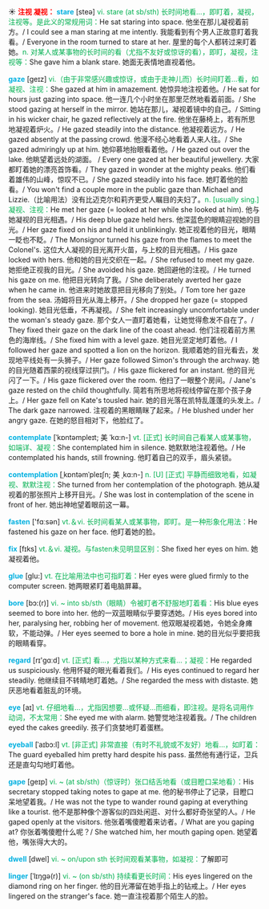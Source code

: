 ☀ <font color="red">**注视 凝视：**</font>
<font color="sky blue">**stare**</font> [steə] 
<font color="#00b050">vi. stare (at sb/sth) 长时间地看…，即盯着，凝视，注视等。是此义的常规用词：</font>He sat staring into space. 他坐在那儿凝视着前方。/ I could see a man staring at me intently. 我能看到有个男人正故意盯着我看。/ Everyone in the room turned to stare at her. 屋里的每个人都转过来盯着她。<font color="#00b050">n. 对某人或某事物的长时间的看（尤指不友好或惊讶的看），即盯，凝视，注视等：</font>She gave him a blank stare. 她面无表情地直视着他。
           
<font color="sky blue">**gaze**</font> [geɪz]
<font color="#00b050">vi.（由于非常感兴趣或惊讶，或由于走神儿而）长时间盯着…看，如凝视、注视：</font>She gazed at him in amazement. 她惊异地注视着他。/ He sat for hours just gazing into space. 他一连几个小时坐在那里茫然地看着前面。/ She stood gazing at herself in the mirror. 她站在那儿，凝视着镜中的自己。/ Sitting in his wicker chair, he gazed reflectively at the fire. 他坐在藤椅上，若有所思地凝视着炉火。/ He gazed steadily into the distance. 他凝视着远方。/ He gazed absently at the passing crowd. 他漫不经心地看着人来人往。/ She gazed admiringly up at him. 她仰慕地抬眼看着他。/ He gazed out over the lake. 他眺望着远处的湖面。 / Every one gazed at her beautiful jewellery. 大家都盯着她的漂亮首饰看。/ They gazed in wonder at the mighty peaks. 他们看着雄伟的山峰，惊叹不已。/ She gazed steadily into his face. 她盯着他的脸看。/ You won't find a couple more in the public gaze than Michael and Lizzie.（比喻用法）没有比迈克尔和莉齐更受人瞩目的夫妇了。<font color="#00b050">n. [usually sing.] 凝视、注视：</font>He met her gaze (= looked at her while she looked at him). 他与她凝视的目光相遇。/ His deep blue gaze held hers. 他深蓝色的眼睛迎视她的目光。/ Her gaze fixed on his and held it unblinkingly. 她正视着他的目光，眼睛一眨也不眨。/ The Monsignor turned his gaze from the flames to meet the Colonel's. 这位大人凝视的目光离开火苗，与上校的目光相遇。/ His gaze locked with hers. 他和她的目光交织在一起。/ She refused to meet my gaze. 她拒绝正视我的目光。/ She avoided his gaze. 她回避他的注视。/ He turned his gaze on me. 他把目光转向了我。/ She deliberately averted her gaze when he came in. 他进来时她故意把目光移向了别处。/ Tom tore her gaze from the sea. 汤姆将目光从海上移开。/ She dropped her gaze (= stopped looking). 她目光低垂，不再凝视。/ She felt increasingly uncomfortable under the woman's steady gaze. 那个女人一直盯着她看，让她觉得愈发不自在了。/ They fixed their gaze on the dark line of the coast ahead. 他们注视着前方黑色的海岸线。/ She fixed him with a level gaze. 她目光坚定地盯着他。/ I followed her gaze and spotted a lion on the horizon. 我顺着她的目光看去，发现地平线处有一头狮子。/ Her gaze followed Simon's through the archway. 她的目光随着西蒙的视线穿过拱门。/ His gaze flickered for an instant. 他的目光闪了一下。/ His gaze flickered over the room. 他扫了一眼整个房间。/ Jane's gaze rested on the child thoughtfully. 简若有所思地将视线停留在那个孩子身上。/ Her gaze fell on Kate's tousled hair. 她的目光落在凯特乱蓬蓬的头发上。/ The dark gaze narrowed. 注视着的黑眼睛眯了起来。/ He blushed under her angry gaze. 在她的怒目相对下，他脸红了。
           
<font color="sky blue">**contemplate**</font> [ˈkɒntəmpleɪt; 美 ˈkɑ:n-]
<font color="#00b050">vt. [正式] 长时间自己看某人或某事物，如端详、凝视：</font>She contemplated him in silence. 她默默地注视着他。/ He contemplated his hands, still frowning. 他盯着自己的双手，眉头紧锁。
           
<font color="sky blue">**contemplation**</font> [ˌkɒntəmˈpleɪʃn; 美 ˌkɑ:n-]
<font color="#00b050">n. [U] [正式] 平静而细致地看，如凝视、默默注视：</font>She turned from her contemplation of the photograph. 她从凝视着的那张照片上移开目光。/ She was lost in contemplation of the scene in front of her. 她出神地望着眼前这一幕。

<font color="sky blue">**fasten**</font> ['fɑːsən] 
<font color="#00b050">vt.＆vi. 长时间看某人或某事物，即盯。是一种形象化用法：</font>He fastened his gaze on her face. 他盯着她的脸。

<font color="sky blue">**fix**</font> [fɪks] 
<font color="#00b050">vt.＆vi. 凝视。与fasten未见明显区别：</font>She fixed her eyes on him. 她凝视着他。

<font color="sky blue">**glue**</font> [ɡlu:] 
<font color="#00b050">vt. 在比喻用法中也可指盯着：</font>Her eyes were glued firmly to the computer screen. 她两眼紧盯着电脑屏幕。
           
<font color="sky blue">**bore**</font> [bɔ:(r)]
<font color="#00b050">vi. ~ into sb/sth（眼睛）令被盯者不舒服地盯着看：</font>His blue eyes seemed to bore into her. 他的一双蓝眼睛似乎要穿透她。/ His eyes bored into her, paralysing her, robbing her of movement. 他双眼凝视着她，令她全身瘫软，不能动弹。/ Her eyes seemed to bore a hole in mine. 她的目光似乎要把我的眼睛看穿。

<font color="sky blue">**regard**</font> [rɪ'ɡɑːd] 
<font color="#00b050">vt. [正式] 看…，尤指以某种方式来看…；凝视：</font>He regarded us suspiciously. 他用怀疑的眼光看着我们。/ His eyes continued to regard her steadily. 他继续目不转睛地盯着她。/ She regarded the mess with distaste. 她厌恶地看着脏乱的环境。

<font color="sky blue">**eye**</font> [aɪ] 
<font color="#00b050">vt. 仔细地看…，尤指因想要…或怀疑…而细看，即注视。是将名词用作动词，不太常用：</font>She eyed me with alarm. 她警觉地注视着我。/ The children eyed the cakes greedily. 孩子们贪婪地盯着蛋糕。
           
<font color="sky blue">**eyeball**</font> [ˈaɪbɔ:l]
<font color="#00b050">vt. [非正式] 非常直接（有时不礼貌或不友好）地看…，如盯着：</font>The guard eyeballed him pretty hard despite his pass. 虽然他有通行证，卫兵还是直勾勾地盯着他。
           
<font color="sky blue">**gape**</font> [geɪp]
<font color="#00b050">vi. ~ (at sb/sth)（惊讶时）张口结舌地看（或目瞪口呆地看）：</font>His secretary stopped taking notes to gape at me. 他的秘书停止了记录，目瞪口呆地望着我。/ He was not the type to wander round gaping at everything like a tourist. 他不是那种像个游客似的四处闲逛、对什么都好奇张望的人。/ He gaped openly at the visitors. 他张着嘴傻瞪着来访者。/ What are you gaping at? 你张着嘴傻瞪什么呢？/ She watched him, her mouth gaping open. 她望着他，嘴张得大大的。
           
<font color="sky blue">**dwell**</font> [dwel]
<font color="#00b050">vi. ~ on/upon sth 长时间观看某事物，如凝视：</font>了解即可
           
<font color="sky blue">**linger**</font> [ˈlɪŋgə(r)]
<font color="#00b050">vi. ~ (on sb/sth) 持续看更长时间：</font>His eyes lingered on the diamond ring on her finger. 他的目光滞留在她手指上的钻戒上。/ Her eyes lingered on the stranger's face. 她一直注视着那个陌生人的脸。
